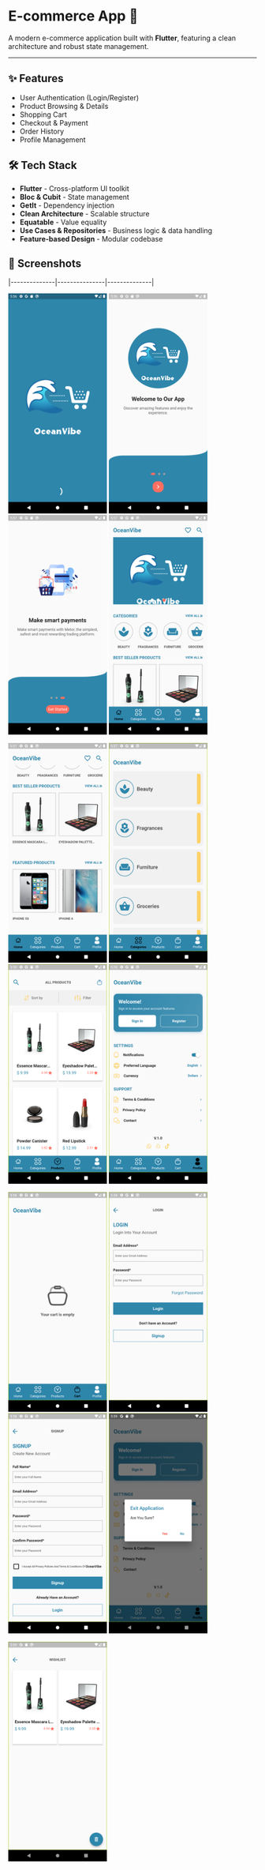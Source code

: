# E-commerce App 🛒

A modern e-commerce application built with **Flutter**, featuring a clean architecture and robust state management.

---

## ✨ Features

- User Authentication (Login/Register)
- Product Browsing & Details
- Shopping Cart
- Checkout & Payment
- Order History
- Profile Management

## 🛠️ Tech Stack

- **Flutter** - Cross-platform UI toolkit
- **Bloc & Cubit** - State management
- **GetIt** - Dependency injection
- **Clean Architecture** - Scalable structure
- **Equatable** - Value equality
- **Use Cases & Repositories** - Business logic & data handling
- **Feature-based Design** - Modular codebase

## 🎨 Screenshots

|--------------|---------------|--------------|

 <img src="pics/img0.png" alt="Home Screen" width="200"/>  <img src="pics/img1.png" alt="Quran Section" width="200"/>  <img src="pics/img2.png" alt="Notes Filter" width="200"/>  <img src="pics/img3.png" alt="Notes Filter" width="200"/> 

 <img src="pics/img4.png" alt="Home Screen" width="200"/>  <img src="pics/img5.png" alt="Quran Section" width="200"/>  <img src="pics/img6.png" alt="Notes Filter" width="200"/>  <img src="pics/img7.png" alt="Notes Filter" width="200"/>

<img src="pics/img8.png" alt="Home Screen" width="200"/>    <img src="pics/img9.png" alt="Notes Filter" width="200"/>  <img src="pics/img10.png" alt="Notes Filter" width="200"/> <img src="pics/img11.png" alt="Notes Filter" width="200"/>

<img src="pics/img12.png" alt="Home Screen" width="200"/>  